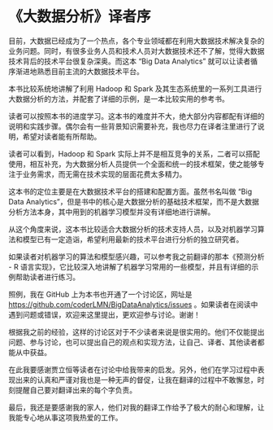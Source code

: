 # 《大数据分析》译者序

目前，大数据已经成为了一个热点，各个专业领域都在利用大数据技术解决复杂的业务问题。同时，有很多业务人员和技术人员对大数据技术还不了解，觉得大数据技术背后的技术平台很复杂深奥。而这本  “Big Data Analytics” 就可以让读者循序渐进地熟悉目前主流的大数据技术平台。

本书比较系统地讲解了利用 Hadoop 和 Spark 及其生态系统里的一系列工具进行大数据分析的方法，并配套了详细的示例，是一本比较实用的参考书。

读者可以按照本书的进度学习。这本书的难度并不大，绝大部分内容都配有详细的说明和实践步骤。偶尔会有一些背景知识需要补充，我也尽力在译者注里进行了说明，希望对读者能有所帮助。

读者可以看到，Hadoop 和 Spark 实际上并不是相互竞争的关系，二者可以搭配使用，相互补充，为大数据分析人员提供一个全面和统一的技术框架，使之能够专注于业务需求，而无需在技术实现的层面花费太多精力。

这本书的定位主要是在大数据技术平台的搭建和配置方面。虽然书名叫做 “Big Data Analytics”，但是书中的核心是大数据分析的基础技术框架，而不是大数据分析方法本身，其中用到的机器学习模型并没有详细地进行讲解。

从这个角度来说，这本书比较适合大数据分析的技术支持人员，以及对机器学习算法和模型已有一定造诣，希望利用最新的技术平台进行分析的独立研究者。

如果读者对机器学习的算法和模型感兴趣，可以参考我之前翻译的那本《预测分析 - R 语言实现》，它比较深入地讲解了机器学习常用的一些模型，并且有详细的示例帮助读者进行练习。

照例，我在 GitHub 上为本书也开通了一个讨论区，网址是 https://github.com/coderLMN/BigDataAnalytics/issues 。如果读者在阅读中遇到问题或错误，欢迎来这里提出，更欢迎参与讨论。谢谢！

根据我之前的经验，这样的讨论区对于不少读者来说是很实用的。他们不仅能提出问题、参与讨论，也可以提出自己的观点和实现方法，让自己、译者、其他读者都能从中获益。

在此我要感谢贾立恒等读者在讨论中给我带来的启发。另外，他们在学习过程中表现出来的认真和严谨对我也是一种无声的督促，让我在翻译的过程中不敢懈怠，时刻提醒自己要对翻译出来的每个字负责。

最后，我还是要感谢我的家人，他们对我的翻译工作给予了极大的耐心和理解，让我能专心地从事这项我热爱的工作。

